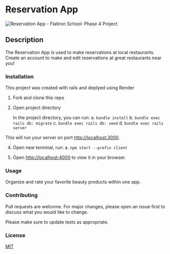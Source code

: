 # Reservation App

![Reservation App - Flatiron School: Phase 4 Project](https://i.makeagif.com/media/5-02-2023/sMIB9P.gif)

## Description

The Reservation App is used to make reservations at local restaurants.
Create an account to make and edit reservations at great restaurants near you!

### Installation

This project was created with rails and deplyed using Render

1. Fork and clone this repo

2. Open project directory

    In the project directory, you can run:
        a. `bundle install`
        b. `bundle exec rails db: migrate`
        c. `bundle exec rails db: seed`
        d. `bundle exec rails server`

This will run your server on port
[http://localhost:3000](http://localhost:3000).

4. Open new terminal, run:
        a. `npm start --prefix client`

5. Open [http://localhost:4000](http://localhost:4000) to view it in your browser.

### Usage

Organize and rate your favorite beauty products within one app.

### Contributing

Pull requests are welcome. For major changes, please open an issue first to discuss what you would like to change.

Please make sure to update tests as appropriate.

### License

[MIT](https://choosealicense.com/licenses/mit/)
